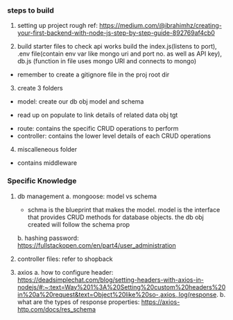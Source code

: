 ### steps to build
1. setting up project
rough ref: https://medium.com/@ibrahimhz/creating-your-first-backend-with-node-js-step-by-step-guide-892769af4cb0

2. build starter files to check api works
build the index.js(listens to port), .env file(contain env var like mongo uri and port no. as well as API key), db.js (function in file uses mongo URI and connects to mongo)
* remember to create a gitignore file in the proj root dir 

3. create 3 folders
- model: create our db obj model and schema
* read up on populate to link details of related data obj tgt
- route: contains the specific CRUD operations to perform
- controller: contains the lower level details of each CRUD operations

4. miscalleneous folder
- contains middleware

### Specific Knowledge
1. db management
    a. mongoose: model vs schema
    - schma is the blueprint that makes the model. model is the interface that provides CRUD methods for database objects. the db obj created will follow the schema prop

    b. hashing password: https://fullstackopen.com/en/part4/user_administration

2. controller files: refer to shopback 

3. axios
    a. how to configure header: https://deadsimplechat.com/blog/setting-headers-with-axios-in-nodejs/#:~:text=Way%201%3A%20Setting%20custom%20headers%20in%20a%20request&text=Object%20like%20so-,axios.,log(response.
    b. what are the types of response properties: https://axios-http.com/docs/res_schema